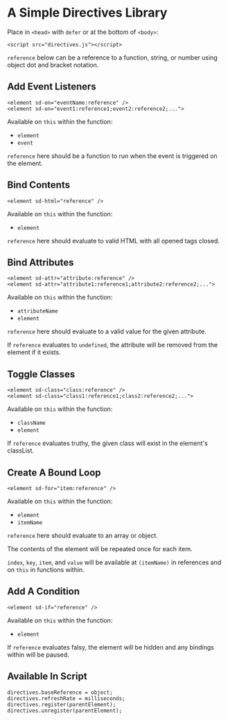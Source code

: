 # A Simple Directives Library

Place in `<head>` with `defer` or at the bottom of `<body>`:

    <script src="directives.js"></script>

`reference` below can be a reference to a function, string, or number using object dot and bracket notation.

## Add Event Listeners

    <element sd-on="eventName:reference" />
    <element sd-on="event1:reference1;event2:reference2;...">

Available on `this` within the function:

-   `element`
-   `event`

`reference` here should be a function to run when the event is triggered on the element.

## Bind Contents

    <element sd-html="reference" />

Available on `this` within the function:

-   `element`

`reference` here should evaluate to valid HTML with all opened tags closed.

## Bind Attributes

    <element sd-attr="attribute:reference" />
    <element sd-attr="attribute1:reference1;attribute2:reference2;...">

Available on `this` within the function:

-   `attributeName`
-   `element`

`reference` here should evaluate to a valid value for the given attribute.

If `reference` evaluates to `undefined`, the attribute will be removed from the element if it exists.

## Toggle Classes

    <element sd-class="class:reference" />
    <element sd-class="class1:reference1;class2:reference2;...">

Available on `this` within the function:

-   `className`
-   `element`

If `reference` evaluates truthy, the given class will exist in the element's classList.

## Create A Bound Loop

    <element sd-for="item:reference" />

Available on `this` within the function:

-   `element`
-   `itemName`

`reference` here should evaluate to an array or object.

The contents of the element will be repeated once for each item.

`index`, `key`, `item`, and `value` will be available at `(itemName)` in references and on `this` in functions within.

## Add A Condition

    <element sd-if="reference" />

Available on `this` within the function:

-   `element`

If `reference` evaluates falsy, the element will be hidden and any bindings within will be paused.

## Available In Script

    directives.baseReference = object;
    directives.refreshRate = milliseconds;
    directives.register(parentElement);
    directives.unregister(parentElement);
